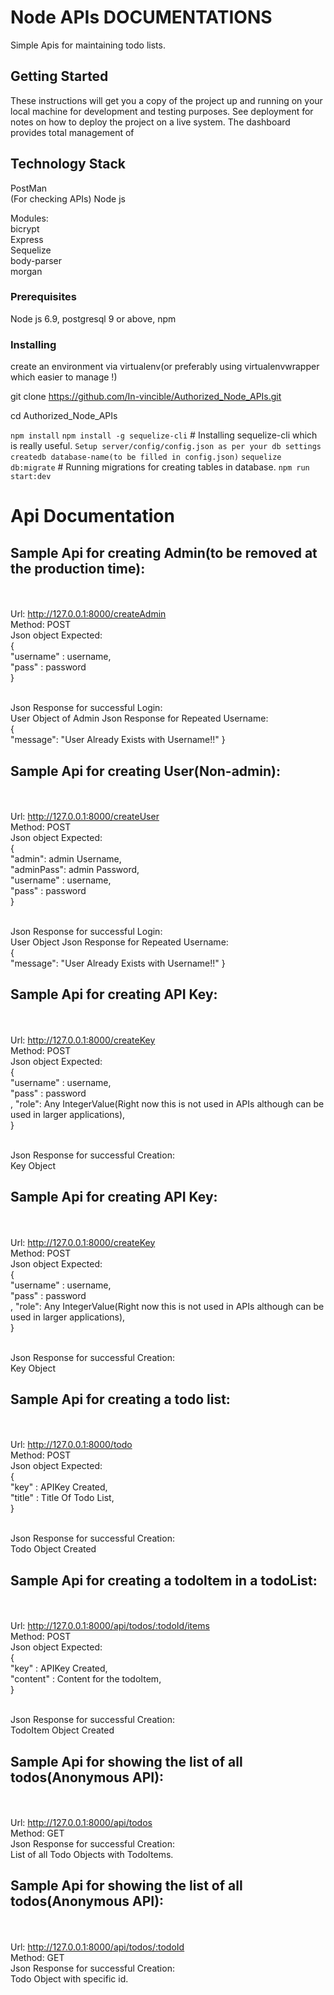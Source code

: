 # Node APIs DOCUMENTATIONS
Simple Apis for maintaining todo lists.

## Getting Started

These instructions will get you a copy of the project up and running on your local machine for development and testing purposes. See deployment for notes on how to deploy the project on a live system.
The dashboard provides total management of 

## Technology Stack

PostMan<br> (For checking APIs)
Node js<br>

Modules:<br>
bicrypt<br>
Express<br>
Sequelize<br>
body-parser<br>
morgan<br>

### Prerequisites

Node js 6.9, postgresql 9 or above, npm

### Installing

create an environment via virtualenv(or preferably using virtualenvwrapper which easier to manage !)

git clone https://github.com/In-vincible/Authorized_Node_APIs.git

cd Authorized_Node_APIs

``npm install``
``npm install -g sequelize-cli`` # Installing sequelize-cli which is really useful.
`` Setup server/config/config.json as per your db settings ``
``createdb database-name(to be filled in config.json)``
``sequelize db:migrate`` # Running migrations for creating tables in database.
``npm run start:dev``


# Api Documentation

## Sample Api for creating Admin(to be removed at the production time):
<br><br>
Url: http://127.0.0.1:8000/createAdmin
<br>
Method: POST
<br>
Json object Expected:<br>			{<br>
									"username" : username,<br>
									"pass" : password<br>
								}<br><br>

Json Response for successful Login: <br>
								User Object of Admin
Json Response for Repeated Username:<br>
								{<br>
									"message": "User Already Exists with Username!!"
								}<br>


## Sample Api for creating User(Non-admin):
<br><br>
Url: http://127.0.0.1:8000/createUser
<br>
Method: POST
<br>
Json object Expected:<br>			{<br>
                  "admin": admin Username,<br>
                  "adminPass": admin Password,<br>
									"username" : username,<br>
									"pass" : password<br>
								}<br><br>

Json Response for successful Login: <br>
								User Object 
Json Response for Repeated Username:<br>
								{<br>
									"message": "User Already Exists with Username!!"
								}<br>

## Sample Api for creating API Key:
<br><br>
Url: http://127.0.0.1:8000/createKey
<br>
Method: POST
<br>
Json object Expected:<br>			{<br>
                  "username" : username,<br>
									"pass" : password<br>,
                  "role": Any IntegerValue(Right now this is not used in APIs although can be used in larger applications),<br>
								}<br><br>

Json Response for successful Creation: <br>
								Key Object 

## Sample Api for creating API Key:
<br><br>
Url: http://127.0.0.1:8000/createKey
<br>
Method: POST
<br>
Json object Expected:<br>			{<br>
                  "username" : username,<br>
									"pass" : password<br>,
                  "role": Any IntegerValue(Right now this is not used in APIs although can be used in larger applications),<br>
								}<br><br>

Json Response for successful Creation: <br>
								Key Object 


## Sample Api for creating a todo list:
<br><br>
Url: http://127.0.0.1:8000/todo
<br>
Method: POST
<br>
Json object Expected:<br>			{<br>
                  "key" : APIKey Created,<br>
									"title" : Title Of Todo List,<br>
                  }<br><br>

Json Response for successful Creation: <br>
								Todo Object Created
                
 
## Sample Api for creating a todoItem in a todoList:
<br><br>
Url: http://127.0.0.1:8000/api/todos/:todoId/items
<br>
Method: POST
<br>
Json object Expected:<br>			{<br>
                  "key" : APIKey Created,<br>
                  "content" : Content for the todoItem,<br>
                  }<br><br>

Json Response for successful Creation: <br>
								TodoItem Object Created
                
 
## Sample Api for showing the list of all todos(Anonymous API):
<br><br>
Url: http://127.0.0.1:8000/api/todos
<br>
Method: GET<br>
Json Response for successful Creation: <br>
								List of all Todo Objects with TodoItems.



## Sample Api for showing the list of all todos(Anonymous API):
<br><br>
Url: http://127.0.0.1:8000/api/todos/:todoId
<br>
Method: GET<br>
Json Response for successful Creation: <br>
							Todo Object with specific id.
 

                
		
